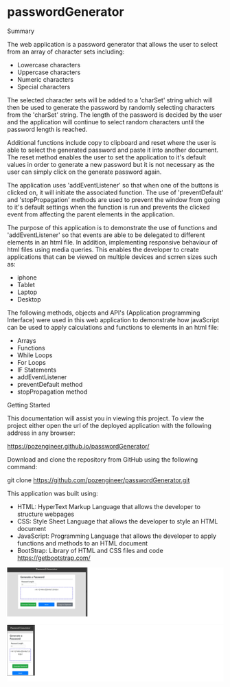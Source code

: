 # passwordGenerator

Summary

The web application is a password generator that allows the user to select from an array
of character sets including:
- Lowercase characters
- Uppercase characters
- Numeric characters
- Special characters

The selected character sets will be added to a 'charSet' string which will then be used to
generate the password by randomly selecting characters from the 'charSet' string. The length
of the password is decided by the user and the application will continue to select random
characters until the password length is reached.

Additional functions include copy to clipboard and reset where the user is able to select
the generated password and paste it into another document. The reset method enables the user
to set the application to it's default values in order to generate a new password but it is
not necessary as the user can simply click on the generate password again.

The application uses 'addEventListener' so that when one of the buttons is clicked on, it will
initiate the associated function. The use of 'preventDefault' and 'stopPropagation' methods are
used to prevent the window from going to it's default settings when the function is run and
prevents the clicked event from affecting the parent elements in the application.

The purpose of this application is to demonstrate the use of functions and 'addEventListener' so
that events are able to be delegated to different elements in an html file. In addition, implementing
responsive behaviour of html files using media queries. This enables the developer to create applications
that can be viewed on multiple devices and scrren sizes such as:
- iphone
- Tablet
- Laptop
- Desktop

The following methods, objects and API's (Application programming Interface) were used in this web
application to demonstrate how javaScript can be used to apply calculations and functions to elements
in an html file:
- Arrays 
- Functions
- While Loops
- For Loops
- IF Statements
- addEventListener
- preventDefault method
- stopPropagation method

Getting Started

This documentation will assist you in viewing this project. To view the project either open
the url of the deployed application with the following address in any browser:

https://pozengineer.github.io/passwordGenerator/

Download and clone the repository from GitHub using the following command:

git clone https://github.com/pozengineer/passwordGenerator.git

This application was built using:
- HTML: HyperText Markup Language that allows the developer to structure webpages
- CSS: Style Sheet Language that allows the developer to style an HTML document
- JavaScript: Programming Language that allows the developer to apply functions and methods to an HTML document 
- BootStrap: Library of HTML and CSS files and code https://getbootstrap.com/

![passwordGenerator tablet](assets/images/passwordGen01.jpg)
![passwordGenerator iphone](assets/images/passwordGen02.jpg)